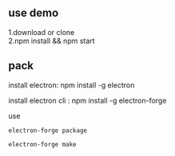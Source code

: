 ## use demo

1.download or clone   
2.npm install && npm start

## pack

install electron:   npm install -g electron

install electron  cli  : npm install -g electron-forge

use

    electron-forge package 
    
    electron-forge make
    